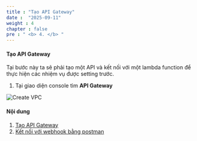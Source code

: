 ```yaml
---
title : "Tạo API Gateway"
date :  "2025-09-11" 
weight : 4
chapter : false
pre : " <b> 4. </b> "
---
```


#### Tạo API Gateway

Tại bước này ta sẽ phải tạo một API và kết nối với một lambda function để thực hiện các nhiệm vụ được setting trước.

1. Tại giao diện console tìm **API Gateway**

![Create VPC](/images/4-API/4.1-API/1.png?featherlight=false&width=90pc)



#### Nội dung 

1. [Tạo API Gateway](4.1/)
2. [Kết nối với webhook bằng postman](4.2/)
